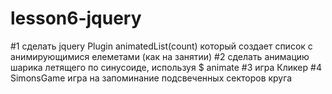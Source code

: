 # lesson6-jquery
#1 сделать jquery Plugin  animatedList(count)  который создает список с анимирующимися елеметами (как на занятии) 
#2 сделать анимацию шарика летящего по синусоиде, используя $ animate
#3 игра Кликер 
#4 SimonsGame  игра на запоминание подсвеченных секторов круга
